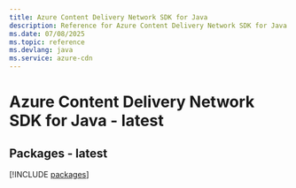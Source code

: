 ```yaml
---
title: Azure Content Delivery Network SDK for Java
description: Reference for Azure Content Delivery Network SDK for Java
ms.date: 07/08/2025
ms.topic: reference
ms.devlang: java
ms.service: azure-cdn
---
```

# Azure Content Delivery Network SDK for Java - latest
## Packages - latest
[!INCLUDE [packages](content-delivery-network-index.md)]